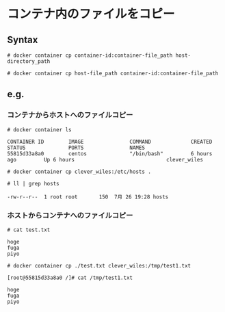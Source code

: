 # コンテナ内のファイルをコピー
## Syntax
```
# docker container cp container-id:container-file_path host-directory_path
```
```
# docker container cp host-file_path container-id:container-file_path
```
## e.g.
### コンテナからホストへのファイルコピー
```
# docker container ls
```
```
CONTAINER ID        IMAGE               COMMAND             CREATED             STATUS              PORTS               NAMES
55815d33a8a0        centos              "/bin/bash"         6 hours ago         Up 6 hours                              clever_wiles
```
```
# docker container cp clever_wiles:/etc/hosts .
```
```
# ll | grep hosts
```
```
-rw-r--r--  1 root root       150  7月 26 19:28 hosts
```
### ホストからコンテナへのファイルコピー
```
# cat test.txt
```
```
hoge
fuga
piyo
```
```
# docker container cp ./test.txt clever_wiles:/tmp/test1.txt
```
```
[root@55815d33a8a0 /]# cat /tmp/test1.txt
```
```
hoge
fuga
piyo
```
